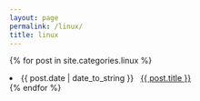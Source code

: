 ```yaml
---
layout: page
permalink: /linux/
title: linux
---
```



{% for post in site.categories.linux %}
 <li><span>{{ post.date | date_to_string }}</span> &nbsp; <a href="{{ post.url }}">{{ post.title }}</a></li>
{% endfor %}
